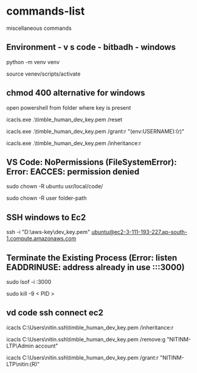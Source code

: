 # commands-list
miscellaneous commands

## Environment - v s code - bitbadh - windows

python -m venv venv

source venev/scripts/activate

## chmod 400 alternative for windows


open powershell from folder where key is present

icacls.exe .\timble_human_dev_key.pem /reset

icacls.exe .\timble_human_dev_key.pem /grant:r "$($env:USERNAME):(r)"

icacls.exe .\timble_human_dev_key.pem /inheritance:r

## VS Code: NoPermissions (FileSystemError): Error: EACCES: permission denied

sudo chown -R ubuntu usr/local/code/

sudo chown -R user folder-path


## SSH windows to Ec2
ssh -i "D:\aws-key\dev_key.pem" ubuntu@ec2-3-111-193-227.ap-south-1.compute.amazonaws.com

## Terminate the Existing Process (Error: listen EADDRINUSE: address already in use :::3000)
sudo lsof -i :3000


sudo kill -9 < PID >

## vd code ssh connect ec2

icacls C:\Users\nitin\.ssh\timble_human_dev_key.pem /inheritance:r


icacls C:\Users\nitin\.ssh\timble_human_dev_key.pem /remove:g "NITINM-LTP\Admin account"


icacls C:\Users\nitin\.ssh\timble_human_dev_key.pem /grant:r "NITINM-LTP\nitin:(R)"

